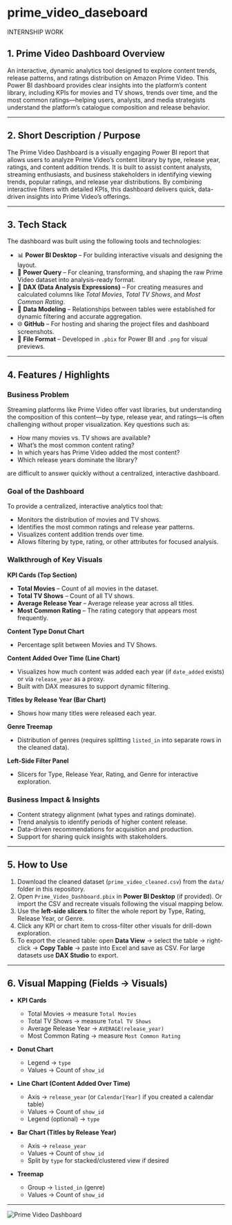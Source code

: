# prime_video_daseboard
INTERNSHIP WORK

## 1. Prime Video Dashboard Overview
An interactive, dynamic analytics tool designed to explore content trends, release patterns, and ratings distribution on Amazon Prime Video. This Power BI dashboard provides clear insights into the platform’s content library, including KPIs for movies and TV shows, trends over time, and the most common ratings—helping users, analysts, and media strategists understand the platform’s catalogue composition and release behavior.

---

## 2. Short Description / Purpose
The Prime Video Dashboard is a visually engaging Power BI report that allows users to analyze Prime Video’s content library by type, release year, ratings, and content addition trends. It is built to assist content analysts, streaming enthusiasts, and business stakeholders in identifying viewing trends, popular ratings, and release year distributions. By combining interactive filters with detailed KPIs, this dashboard delivers quick, data-driven insights into Prime Video’s offerings.

---

## 3. Tech Stack
The dashboard was built using the following tools and technologies:  
- 📊 **Power BI Desktop** – For building interactive visuals and designing the layout.  
- 📂 **Power Query** – For cleaning, transforming, and shaping the raw Prime Video dataset into analysis-ready format.  
- 🧠 **DAX (Data Analysis Expressions)** – For creating measures and calculated columns like *Total Movies*, *Total TV Shows*, and *Most Common Rating*.  
- 📝 **Data Modeling** – Relationships between tables were established for dynamic filtering and accurate aggregation.  
- 🌐 **GitHub** – For hosting and sharing the project files and dashboard screenshots.  
- 📁 **File Format** – Developed in `.pbix` for Power BI and `.png` for visual previews.

---

## 4. Features / Highlights

### Business Problem
Streaming platforms like Prime Video offer vast libraries, but understanding the composition of this content—by type, release year, and ratings—is often challenging without proper visualization. Key questions such as:
- How many movies vs. TV shows are available?
- What’s the most common content rating?
- In which years has Prime Video added the most content?
- Which release years dominate the library?

are difficult to answer quickly without a centralized, interactive dashboard.

### Goal of the Dashboard
To provide a centralized, interactive analytics tool that:
- Monitors the distribution of movies and TV shows.
- Identifies the most common ratings and release year patterns.
- Visualizes content addition trends over time.
- Allows filtering by type, rating, or other attributes for focused analysis.

### Walkthrough of Key Visuals

**KPI Cards (Top Section)**
- **Total Movies** – Count of all movies in the dataset.  
- **Total TV Shows** – Count of all TV shows.  
- **Average Release Year** – Average release year across all titles.  
- **Most Common Rating** – The rating category that appears most frequently.

**Content Type Donut Chart**
- Percentage split between Movies and TV Shows.

**Content Added Over Time (Line Chart)**
- Visualizes how much content was added each year (if `date_added` exists) or via `release_year` as a proxy.
- Built with DAX measures to support dynamic filtering.

**Titles by Release Year (Bar Chart)**
- Shows how many titles were released each year.

**Genre Treemap**
- Distribution of genres (requires splitting `listed_in` into separate rows in the cleaned data).

**Left-Side Filter Panel**
- Slicers for Type, Release Year, Rating, and Genre for interactive exploration.

### Business Impact & Insights
- Content strategy alignment (what types and ratings dominate).  
- Trend analysis to identify periods of higher content release.  
- Data-driven recommendations for acquisition and production.  
- Support for sharing quick insights with stakeholders.

---

## 5. How to Use
1. Download the cleaned dataset (`prime_video_cleaned.csv`) from the `data/` folder in this repository.  
2. Open `Prime_Video_Dashboard.pbix` in **Power BI Desktop** (if provided). Or import the CSV and recreate visuals following the visual mapping below.  
3. Use the **left-side slicers** to filter the whole report by Type, Rating, Release Year, or Genre.  
4. Click any KPI or chart item to cross-filter other visuals for drill-down exploration.  
5. To export the cleaned table: open **Data View** → select the table → right-click → **Copy Table** → paste into Excel and save as CSV. For large datasets use **DAX Studio** to export.

---

## 6. Visual Mapping (Fields → Visuals)
- **KPI Cards**
  - Total Movies → measure `Total Movies`
  - Total TV Shows → measure `Total TV Shows`
  - Average Release Year → `AVERAGE(release_year)`
  - Most Common Rating → measure `Most Common Rating`

- **Donut Chart**
  - Legend → `type`
  - Values → Count of `show_id`

- **Line Chart (Content Added Over Time)**
  - Axis → `release_year` (or `Calendar[Year]` if you created a calendar table)
  - Values → Count of `show_id`
  - Legend (optional) → `type`

- **Bar Chart (Titles by Release Year)**
  - Axis → `release_year`
  - Values → Count of `show_id`
  - Split by `type` for stacked/clustered view if desired

- **Treemap**
  - Group → `listed_in` (genre)
  - Values → Count of `show_id`

---

![Prime Video Dashboard](https://github.com/YOUR_USERNAME/YOUR_REPO_NAME/blob/main/prime_video_dashboard.png)


